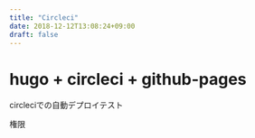 ```yaml
---
title: "Circleci"
date: 2018-12-12T13:08:24+09:00
draft: false
---
```


# hugo + circleci + github-pages

circleciでの自動デプロイテスト

権限
